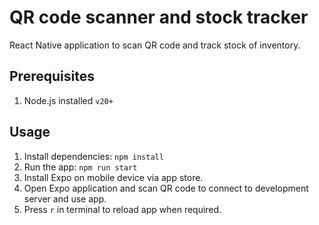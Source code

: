 # QR code scanner and stock tracker

React Native application to scan QR code and track stock of inventory.

## Prerequisites

1. Node.js installed `v20+`

## Usage

1. Install dependencies: `npm install`
2. Run the app: `npm run start`
3. Install Expo on mobile device via app store.
4. Open Expo application and scan QR code to connect to development server and use app.
5. Press `r` in terminal to reload app when required.
